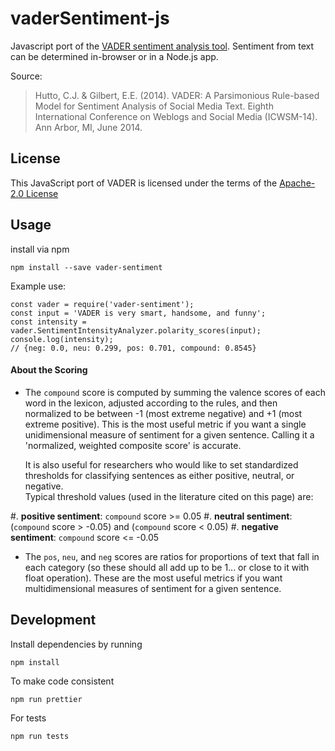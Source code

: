# vaderSentiment-js

Javascript port of the [VADER sentiment analysis tool](https://github.com/cjhutto/vaderSentiment).
Sentiment from text can be determined in-browser or in a Node.js app.

Source:

> Hutto, C.J. & Gilbert, E.E. (2014). VADER: A Parsimonious Rule-based Model for Sentiment Analysis of Social Media Text. Eighth International Conference on Weblogs and Social Media (ICWSM-14). Ann Arbor, MI, June 2014.


## License

This JavaScript port of VADER is licensed under the terms of the [Apache-2.0 License](http://www.apache.org/licenses/LICENSE-2.0)

## Usage

install via npm

```
npm install --save vader-sentiment
```

Example use:

```
const vader = require('vader-sentiment');
const input = 'VADER is very smart, handsome, and funny';
const intensity = vader.SentimentIntensityAnalyzer.polarity_scores(input);
console.log(intensity);
// {neg: 0.0, neu: 0.299, pos: 0.701, compound: 0.8545}
```

#### About the Scoring

* The ``compound`` score is computed by summing the valence scores of each word in the lexicon, adjusted according to the rules, and then normalized to be between -1 (most extreme negative) and +1 (most extreme positive). This is the most useful metric if you want a single unidimensional measure of sentiment for a given sentence. Calling it a 'normalized, weighted composite score' is accurate.

  It is also useful for researchers who would like to set standardized thresholds for classifying sentences as either positive, neutral, or negative.  
  Typical threshold values (used in the literature cited on this page) are:

 #. **positive sentiment**: ``compound`` score >=  0.05
 #. **neutral  sentiment**: (``compound`` score > -0.05) and (``compound`` score < 0.05)
 #. **negative sentiment**: ``compound`` score <= -0.05

* The ``pos``, ``neu``, and ``neg`` scores are ratios for proportions of text that fall in each category (so these should all add up to be 1... or close to it with float operation).  These are the most useful metrics if you want multidimensional measures of sentiment for a given sentence.

## Development

Install dependencies by running

```
npm install
```

To make code consistent

```
npm run prettier
```

For tests

```
npm run tests
```
